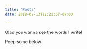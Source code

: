 ```yaml
---
title: "Posts"
date: 2018-02-13T12:21:57-05:00

---
```


Glad you wanna see the words I write! 

Peep some below



<!-- Some notes for Obi -->
<!-- This page uses the default `list.html` template. Write anything you like here. -->
<!-- You can set this text with your `_index.md` in the `/content/posts/` folder. -->